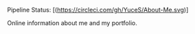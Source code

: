 Pipeline Status: [(https://circleci.com/gh/YuceS/About-Me.svg)]


Online information about me and my portfolio.
